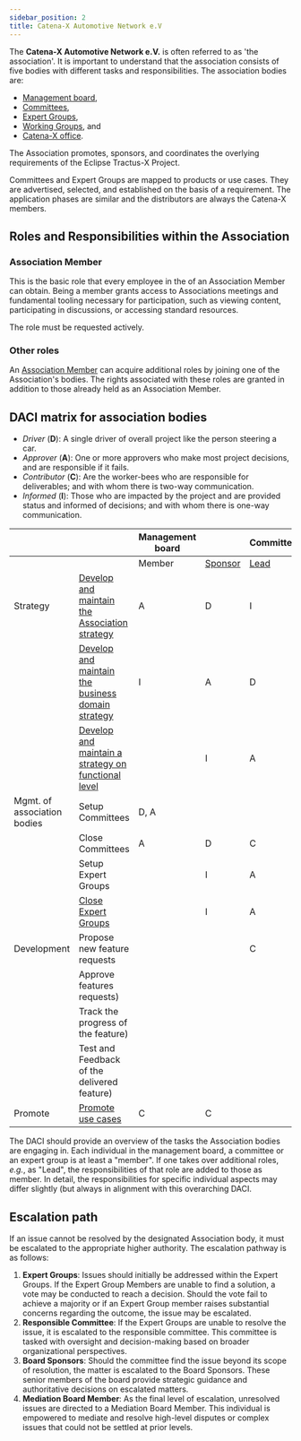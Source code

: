 ```yaml
---
sidebar_position: 2
title: Catena-X Automotive Network e.V
---
```


The **Catena-X Automotive Network e.V.** is often referred to as 'the association'. It is important to understand that the association consists of five bodies with different tasks and responsibilities. The association bodies are:

- [Management board](./management-board.md),
- [Committees](committee.md),
- [Expert Groups](./expert-group.md),
- [Working Groups](working-groups.md), and
- [Catena-X office](./catena-x-office.md).

The Association promotes, sponsors, and coordinates the overlying requirements of the Eclipse Tractus-X Project.

Committees and Expert Groups are mapped to products or use cases. They are advertised, selected, and established on the basis of a requirement. The application phases are similar and the distributors are always the Catena-X members.

## Roles and Responsibilities within the Association

### Association Member

This is the basic role that every employee in the of an Association Member can obtain. Being a member grants access to Associations meetings and fundamental tooling necessary for participation, such as viewing content, participating in discussions, or accessing standard resources.

The role must be requested actively.

### Other roles

An [Association Member](#association-member) can acquire additional roles by joining one of the Association's bodies. The rights associated with these roles are granted in addition to those already held as an Association Member.

## DACI matrix for association bodies

- *Driver* (**D**): A single driver of overall project like the person steering a car.
- *Approver* (**A**): One or more approvers who make most project decisions, and are responsible if it fails.
- *Contributor* (**C**): Are the worker-bees who are responsible for deliverables; and with whom there is two-way communication.
- *Informed* (**I**): Those who are impacted by the project and are provided status and informed of decisions; and with whom there is one-way communication.

|  |  | Management board |  | Committee |  |  | Expert Group |  | [Catena-X office](catena-x-office.md) |
|---|---|---|---|---|---|---|---|---|---|
|  |  | Member | [Sponsor](management-board.md#board-sponsor) | [Lead](committee.md#lead-and-co-lead) | Member | [Mentor](committee.md#mentor-for-expert-groups-optional) | Lead | Member |  |
| Strategy | [Develop and maintain the Association strategy](management-board.md#association-strategy) | A | D | I |  |  | I |  | C |
|  | [Develop and maintain the business domain strategy](committee.md#business-domain-strategy) | I | A | D | C |  | I | I | C |
|  | [Develop and maintain a strategy on functional level](expert-group.md#functional-level-strategy)  |  | I | A |  | C | D | C | C |
| Mgmt. of association bodies | Setup Committees | D, A |  |  |  |  |  |  | C |
|  | Close Committees | A | D | C | I |  |  |  |  |
|  | Setup Expert Groups |  | I | A | A | D |  |  | C |
|  | [Close Expert Groups](expert-group.md#closing-of-expert-groups) |  | I | A |  | D | A | A | C |
| Development | Propose new feature requests |  |  | C  | C | C | A | D |  |
|  | Approve features requests) |  |  |  | I | I | D | A,C |  |
|  | Track the progress of the feature) |  |  |  | I | I | D | A,C |  |
|  | Test and Feedback of the delivered feature) |  |  |  | I | I | D | A,C |  |
| Promote | [Promote use cases](committee.md#communication) | C | C |  | D | A |  |  | C |

The DACI should provide an overview of the tasks the Association bodies are engaging in. Each individual in the management board, a committee or an expert group is at least a "member". If one takes over additional roles, *e.g.*, as "Lead", the responsibilities of that role are added to those as member. In detail, the responsibilities for specific individual aspects may differ slightly (but always in alignment with this overarching DACI.

## Escalation path

If an issue cannot be resolved by the designated Association body, it must be escalated to the appropriate higher authority. The escalation pathway is as follows:

1. **Expert Groups**: Issues should initially be addressed within the Expert Groups. If the Expert Group Members are unable to find a solution, a vote may be conducted to reach a decision. Should the vote fail to achieve a majority or if an Expert Group member raises substantial concerns regarding the outcome, the issue may be escalated.
2. **Responsible Committee**: If the Expert Groups are unable to resolve the issue, it is escalated to the responsible committee. This committee is tasked with oversight and decision-making based on broader organizational perspectives.
3. **Board Sponsors**: Should the committee find the issue beyond its scope of resolution, the matter is escalated to the Board Sponsors. These senior members of the board provide strategic guidance and authoritative decisions on escalated matters.
4. **Mediation Board Member**: As the final level of escalation, unresolved issues are directed to a Mediation Board Member. This individual is empowered to mediate and resolve high-level disputes or complex issues that could not be settled at prior levels.
